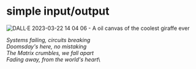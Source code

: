 # simple input/output

![DALL·E 2023-03-22 14 04 06 - A oil canvas of the coolest giraffe ever](https://user-images.githubusercontent.com/62525324/226899717-9d4115fd-3530-4fe3-b794-2d794be0d90b.png)

*Systems failing, circuits breaking*\
*Doomsday's here, no mistaking*\
*The Matrix crumbles, we fall apart*\
*Fading away, from the world's heart*\

